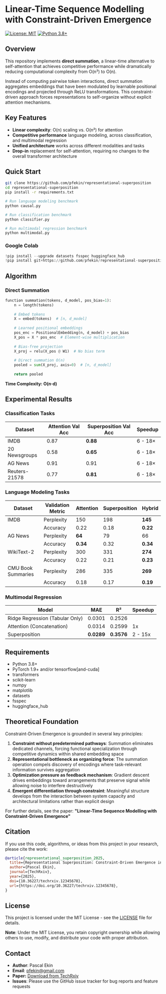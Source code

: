 # Linear-Time Sequence Modelling with Constraint-Driven Emergence

[![License: MIT](https://img.shields.io/badge/License-MIT-yellow.svg)](https://opensource.org/licenses/MIT)
[![Python 3.8+](https://img.shields.io/badge/python-3.8+-blue.svg)](https://www.python.org/downloads/)

## Overview

This repository implements **direct summation**, a linear-time alternative to self-attention that achieves competitive performance while dramatically reducing computational complexity from O(n²) to O(n).

Instead of computing pairwise token interactions, direct summation aggregates embeddings that have been modulated by learnable positional encodings and projected through ReLU transformations. This constraint-driven approach forces representations to self-organize without explicit attention mechanisms.

## Key Features

- **Linear complexity**: O(n) scaling vs. O(n²) for attention
- **Competitive performance** language modeling, across classification, and multimodal regression
- **Unified architecture** works across different modalities and tasks
- **Drop-in** replacement for self-attention, requiring no changes to the overall transformer architecture

## Quick Start

```bash
git clone https://github.com/pfekin/representational-superposition
cd representational-superposition
pip install -r requirements.txt

# Run language modeling benchmark  
python causal.py

# Run classification benchmark
python classifier.py

# Run multimodal regression benchmark
python multimodal.py
```

### Google Colab
```python
!pip install --upgrade datasets fsspec huggingface_hub
!pip install git+https://github.com/pfekin/representational-superposition
```

## Algorithm 

### Direct Summation

```python
function summation(tokens, d_model, pos_bias=1):
    n = length(tokens)
    
    # Embed tokens
    X = embed(tokens)  # [n, d_model]
    
    # Learned positional embeddings
    pos_enc = PositionalEmbedding(n, d_model) + pos_bias
    X_pos = X * pos_enc  # Element-wise multiplication
    
    # Bias-free projection
    X_proj = relu(X_pos @ W1)  # No bias term
    
    # Direct summation O(n)
    pooled = sum(X_proj, axis=0)  # [n, d_model]
    
    return pooled
```
**Time Complexity: O(n·d)**

## Experimental Results

### Classification Tasks

| Dataset | Attention Val Acc | Superposition Val Acc | Speedup |
|---------|-------------------|------------------------|---------|
| IMDB | 0.87 | **0.88** | 6 - 18× |
| 20 Newsgroups | 0.58 | **0.65** | 6 - 18× |
| AG News | 0.91 | 0.91 | 6 - 18× |
| Reuters-21578 | 0.77 | **0.81** | 6 - 18× |

### Language Modeling Tasks

| Dataset | Validation Metric | Attention | Superposition | Hybrid |
|---------| ---------------------- |----------------------------|----------------------------|----------------------------|
| IMDB | Perplexity | 150 | 198 | **145** |
|      | Accuracy | 0.22 | 0.18 | **0.22** |
| AG News | Perplexity | **64** | 79 | 66 |
|         | Accuracy | **0.34** | 0.32 | **0.34** |
| WikiText-2 | Perplexity | 300 | 331 | **274** |
|            | Accuracy | 0.22 | 0.21 | **0.23** |
| CMU Book Summaries | Perplexity | 286 | 335 | **269** |
|                    | Accuracy | 0.18 | 0.17 | **0.19** |

### Multimodal Regression

| Model | MAE | R² | Speedup |
|-------|-----|-----|---------|
| Ridge Regression (Tabular Only) | 0.0301 | 0.2526 | | 
| Attention (Concatenation) | 0.0314 | 0.2599 | 1x |
| Superposition | **0.0289** | **0.3576** | 2 - 15x |

## Requirements

- Python 3.8+
- PyTorch 1.9+ and/or tensorflow[and-cuda]
- transformers
- scikit-learn
- numpy
- matplotlib
- datasets
- fsspec
- huggingface_hub

## Theoretical Foundation

Constraint-Driven Emergence is grounded in several key principles:

1. **Constraint without predetermined pathways**: Summation eliminates dedicated channels, forcing functional specialization through competitive dynamics within shared embedding space
2. **Representational bottleneck as organizing force**: The summation operation compels discovery of encodings where task-relevant information survives aggregation
3. **Optimization pressure as feedback mechanism**: Gradient descent drives embeddings toward arrangements that preserve signal while allowing noise to interfere destructively
4. **Emergent differentiation through constraint**: Meaningful structure develops from the interaction between system capacity and architectural limitations rather than explicit design


For further details, see the paper: **"Linear-Time Sequence Modelling with Constraint-Driven Emergence"**

## Citation

If you use this code, algorithms, or ideas from this project in your research, please cite the work:

```bibtex
@article{representational_superposition_2025,
  title={Representational Superposition: Constraint-Driven Emergence in Sequence Modeling},
  author={Pascal Ekin},
  journal={TechRxiv},  
  year={2025},
  doi={10.36227/techrxiv.12345678},  
  url={https://doi.org/10.36227/techrxiv.12345678},
}
```

## License

This project is licensed under the MIT License - see the [LICENSE](LICENSE) file for details.

**Note**: Under the MIT License, you retain copyright ownership while allowing others to use, modify, and distribute your code with proper attribution.

## Contact

- **Author**: Pascal Ekin
- **Email**: pfekin@gmail.com 
- **Paper:** [Download from TechRxiv](https://doi.org/10.36227/techrxiv.12345678)  
- **Issues**: Please use the GitHub issue tracker for bug reports and feature requests
